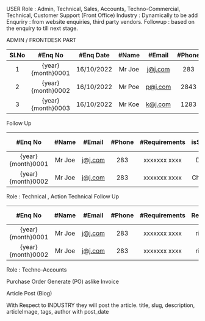 USER Role : Admin, Technical, Sales, Accounts, Techno-Commercial, Technical, Customer Support (Front Office)
Industry : Dynamically to be add
Enquriry : from website enquiries, third party vendors. 
Followup : based on the enquiry to till next stage. 


ADMIN / FRONTDESK PART



| Sl.No   |#Enq No             | #Enq Date | #Name | #Email | #Phone | #Requirements | #isSource |
| :---:   | :---:              | :---:     | :---: | :---:  | :---:  | :---:         | :---:     | 
| 1       | {year}{month}0001  | 16/10/2022|Mr Joe | j@j.com| 283    | xxxxxxx xxxx  | Website   |
| 2       | {year}{month}0002  | 16/10/2022|Mr Poe  | p@j.com| 2843  | xxxxxxx xxxx  | Source1   |
| 3       | {year}{month}0003  | 16/10/2022|Mr Koe  | k@j.com| 1283  | xxxxxxx xxxx  | Source2  |


Follow Up


|#Enq No             | #Name | #Email | #Phone | #Requirements | isStatus | Next Followup |
| :---:              | :---: | :---:  | :---:  | :---:         | :---:    | :---:         |
| {year}{month}0001  |Mr Joe | j@j.com| 283    | xxxxxxx xxxx  | Done     | NA            |
| {year}{month}0002  |Mr Joe | j@j.com| 283    | xxxxxxx xxxx  | Chasing  | 22/10/2022    |


Role : Technical , Action Technical Follow Up

|#Enq No             | #Name | #Email | #Phone | #Requirements | Resolution | isStatus | Next Followup | 
| :---:              | :---: | :---:  | :---:  | :---:         | :---:      | :---:    | :---:         |
| {year}{month}0001  |Mr Joe | j@j.com| 283    | xxxxxxx xxxx  | rich text  | Done     | NA            |
| {year}{month}0002  |Mr Joe | j@j.com| 283    | xxxxxxx xxxx  | rich text  | Chasing  | 30/10/2022    |

Role : Techno-Accounts

Purchase Order Generate (PO) aslike Invoice 

Article Post  (Blog)

With Respect to INDUSTRY they will post the article. 
title, slug, description, articleImage, tags, author with post_date
